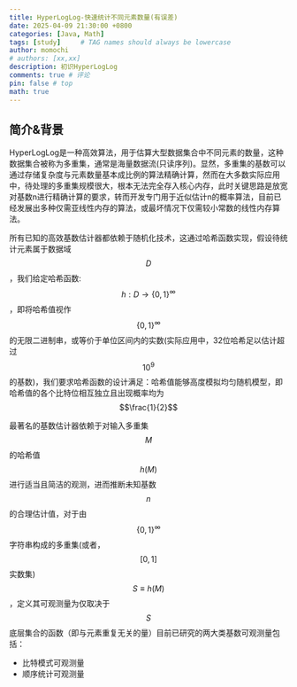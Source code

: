 ```yaml
---
title: HyperLogLog-快速统计不同元素数量(有误差)
date: 2025-04-09 21:30:00 +0800
categories: [Java, Math]
tags: [study]     # TAG names should always be lowercase
author: momochi
# authors: [xx,xx]
description: 初识HyperLogLog
comments: true # 评论
pin: false # top 
math: true
---
```


## 简介&背景

HyperLogLog是一种高效算法，用于估算大型数据集合中不同元素的数量，这种数据集合被称为多重集，通常是海量数据流(只读序列)。显然，多重集的基数可以通过存储复杂度与元素数量基本成比例的算法精确计算，然而在大多数实际应用中，待处理的多重集规模很大，根本无法完全存入核心内存，此时关键思路是放宽对基数n进行精确计算的要求，转而开发专门用于近似估计n的概率算法，目前已经发展出多种仅需亚线性内存的算法，或最坏情况下仅需较小常数的线性内存算法。

所有已知的高效基数估计器都依赖于随机化技术，这通过哈希函数实现，假设待统计元素属于数据域$$D$$，我们给定哈希函数:$$h:D\rightarrow \{0,1\}^\infty$$，即将哈希值视作 $$\{0,1\}^\infty$$ 的无限二进制串，或等价于单位区间内的实数(实际应用中，32位哈希足以估计超过$$10^9$$的基数)，我们要求哈希函数的设计满足：哈希值能够高度模拟均匀随机模型，即哈希值的各个比特位相互独立且出现概率均为 $$\frac{1}{2}$$

最著名的基数估计器依赖于对输入多重集 $$M$$的哈希值 $$h(M)$$进行适当且简洁的观测，进而推断未知基数 $$n$$的合理估计值，对于由 $$\{0,1\}^\infty$$ 字符串构成的多重集(或者，$$[0,1]$$实数集) $$S\equiv h(M)$$，定义其可观测量为仅取决于 $$S$$底层集合的函数（即与元素重复无关的量）目前已研究的两大类基数可观测量包括：
- 比特模式可观测量
- 顺序统计可观测量